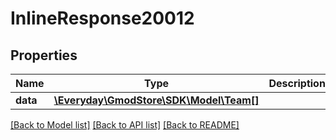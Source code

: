 # InlineResponse20012

## Properties
Name | Type | Description | Notes
------------ | ------------- | ------------- | -------------
**data** | [**\Everyday\GmodStore\SDK\Model\Team[]**](Team.md) |  | [optional] 

[[Back to Model list]](../../README.md#documentation-for-models) [[Back to API list]](../../README.md#documentation-for-api-endpoints) [[Back to README]](../../README.md)

